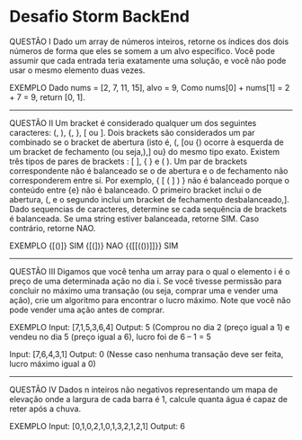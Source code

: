 # Desafio Storm BackEnd

QUESTÃO I
Dado um array de números inteiros, retorne os índices dos
dois números de forma que eles se somem a um alvo
específico.
Você pode assumir que cada entrada teria exatamente uma
solução, e você não pode usar o mesmo elemento duas
vezes.

EXEMPLO
Dado nums = [2, 7, 11, 15], alvo = 9,
Como nums[0] + nums[1] = 2 + 7 = 9,
return [0, 1].

__________________________________

QUESTÃO II
Um bracket é considerado qualquer um dos seguintes caracteres: (, ), {, }, [ ou ].
Dois brackets são considerados um par combinado se o bracket de abertura (isto
é, (, [ou {) ocorre à esquerda de um bracket de fechamento (ou seja,),] ou} do
mesmo tipo exato. Existem três tipos de pares de brackets : [ ], { } e ( ).
Um par de brackets correspondente não é balanceado se o de abertura e o de
fechamento não corresponderem entre si. Por exemplo, { [ ( ] ) } não é balanceado
porque o conteúdo entre {e} não é balanceado. O primeiro bracket inclui o de
abertura, (, e o segundo inclui um bracket de fechamento desbalanceado,].
Dado sequencias de caracteres, determine se cada sequência de brackets é
balanceada. Se uma string estiver balanceada, retorne SIM. Caso contrário, retorne
NAO.

EXEMPLO
{[()]} SIM
{[(])} NAO
{{[[(())]]}} SIM

__________________________________

QUESTÃO III
Digamos que você tenha um array para o qual o elemento i
é o preço de uma determinada ação no dia i.
Se você tivesse permissão para concluir no máximo uma
transação (ou seja, comprar uma e vender uma ação), crie
um algoritmo para encontrar o lucro máximo.
Note que você não pode vender uma ação antes de
comprar.

EXEMPLO
Input: [7,1,5,3,6,4]
Output: 5 (Comprou no dia 2 (preço
igual a 1) e vendeu no dia 5 (preço
igual a 6), lucro foi de 6 – 1 = 5

Input: [7,6,4,3,1]
Output: 0 (Nesse caso nenhuma
transação deve ser feita, lucro máximo
igual a 0)

__________________________________

QUESTÃO IV
Dados n inteiros não negativos representando um mapa de
elevação onde a largura de cada barra é 1, calcule quanta
água é capaz de reter após a chuva.

EXEMPLO
Input: [0,1,0,2,1,0,1,3,2,1,2,1]
Output: 6
